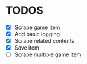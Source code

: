 # TODOS

- [x] Scrape game item
- [x] Add basic logging
- [x] Scrape related contents
- [x] Save item
- [ ] Scrape multiple game item
